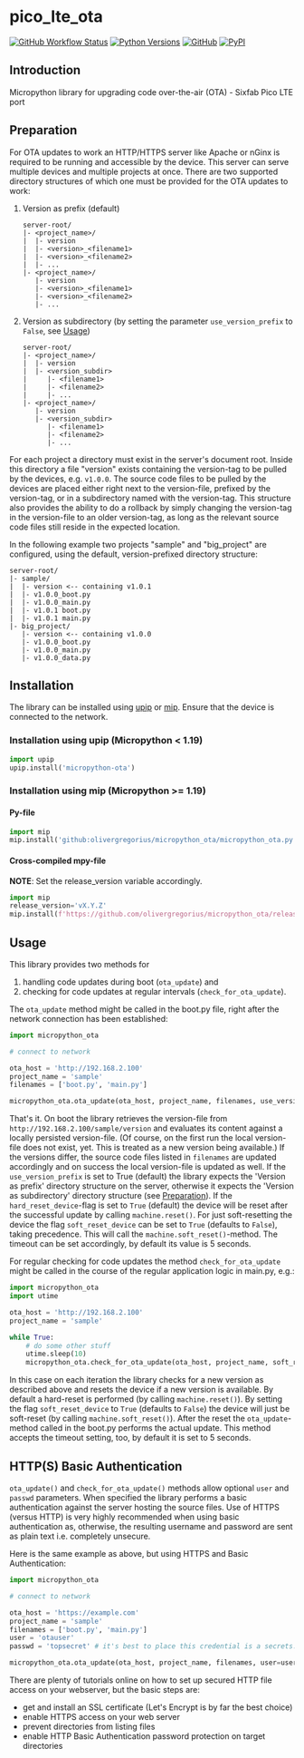 # pico_lte_ota

[![GitHub Workflow Status](https://img.shields.io/github/actions/workflow/status/olivergregorius/micropython_ota/build.yml?branch=main&label=Python%20Build&logo=github)](https://github.com/olivergregorius/micropython_ota/actions/workflows/build.yml)
[![Python Versions](https://img.shields.io/pypi/pyversions/micropython-ota?label=Python)](https://pypi.org/project/micropython-ota/)
[![GitHub](https://img.shields.io/github/license/olivergregorius/micropython_ota?label=License)](https://github.com/olivergregorius/micropython_ota/blob/HEAD/LICENSE)
[![PyPI](https://img.shields.io/pypi/v/micropython-ota?label=PyPI)](https://pypi.org/project/micropython-ota/)

## Introduction

Micropython library for upgrading code over-the-air (OTA) - Sixfab Pico LTE port

## Preparation

For OTA updates to work an HTTP/HTTPS server like Apache or nGinx is required to be running and accessible by the device. This server can serve multiple devices
and multiple projects at once. There are two supported directory structures of which one must be provided for the OTA updates to work:

1. Version as prefix (default)

    ```
    server-root/
    |- <project_name>/
    |  |- version
    |  |- <version>_<filename1>
    |  |- <version>_<filename2>
    |  |- ...
    |- <project_name>/
       |- version
       |- <version>_<filename1>
       |- <version>_<filename2>
       |- ...
    ```

2. Version as subdirectory (by setting the parameter `use_version_prefix` to `False`, see [Usage](#usage))

    ```
    server-root/
    |- <project_name>/
    |  |- version
    |  |- <version_subdir>
    |     |- <filename1>
    |     |- <filename2>
    |     |- ...
    |- <project_name>/
       |- version
       |- <version_subdir>
          |- <filename1>
          |- <filename2>
          |- ...
    ```

For each project a directory must exist in the server's document root. Inside this directory a file "version" exists containing the version-tag to be pulled
by the devices, e.g. `v1.0.0`. The source code files to be pulled by the devices are placed either right next to the version-file, prefixed by the version-tag,
or in a subdirectory named with the version-tag.
This structure also provides the ability to do a rollback by simply changing the version-tag in the version-file to an older version-tag, as long as the
relevant source code files still reside in the expected location.

In the following example two projects "sample" and "big_project" are configured, using the default, version-prefixed directory structure:

```
server-root/
|- sample/
|  |- version <-- containing v1.0.1
|  |- v1.0.0_boot.py
|  |- v1.0.0_main.py
|  |- v1.0.1 boot.py
|  |- v1.0.1 main.py
|- big_project/
   |- version <-- containing v1.0.0
   |- v1.0.0_boot.py
   |- v1.0.0_main.py
   |- v1.0.0_data.py
```

## Installation

The library can be installed using [upip](https://docs.micropython.org/en/latest/reference/glossary.html#term-upip) or
[mip](https://docs.micropython.org/en/latest/reference/packages.html). Ensure that the device is connected to the network.

### Installation using upip (Micropython < 1.19)

```python
import upip
upip.install('micropython-ota')
```

### Installation using mip (Micropython >= 1.19)

#### Py-file

```python
import mip
mip.install('github:olivergregorius/micropython_ota/micropython_ota.py')
```

#### Cross-compiled mpy-file

**NOTE**: Set the release_version variable accordingly.

```python
import mip
release_version='vX.Y.Z'
mip.install(f'https://github.com/olivergregorius/micropython_ota/releases/download/{release_version}/micropython_ota.mpy')
```

## Usage

This library provides two methods for

1. handling code updates during boot (`ota_update`) and
2. checking for code updates at regular intervals (`check_for_ota_update`).

The `ota_update` method might be called in the boot.py file, right after the network connection has been established:

```python
import micropython_ota

# connect to network

ota_host = 'http://192.168.2.100'
project_name = 'sample'
filenames = ['boot.py', 'main.py']

micropython_ota.ota_update(ota_host, project_name, filenames, use_version_prefix=True, hard_reset_device=True, soft_reset_device=False, timeout=5)
```

That's it. On boot the library retrieves the version-file from `http://192.168.2.100/sample/version` and evaluates its content against a locally persisted
version-file. (Of course, on the first run the local version-file does not exist, yet. This is treated as a new version being available.)
If the versions differ, the source code files listed in `filenames` are updated accordingly and on success the local version-file is updated as well. If the
`use_version_prefix` is set to True (default) the library expects the 'Version as prefix' directory structure on the server, otherwise it expects the 'Version
as subdirectory' directory structure (see [Preparation](#preparation)). If the `hard_reset_device`-flag is set to `True` (default) the device will be reset
after the successful update by calling `machine.reset()`. For just soft-resetting the device the flag `soft_reset_device` can be set to `True` (defaults to
`False`), taking precedence. This will call the `machine.soft_reset()`-method. The timeout can be set accordingly, by default its value is 5 seconds.

For regular checking for code updates the method `check_for_ota_update` might be called in the course of the regular application logic in main.py, e.g.:

```python
import micropython_ota
import utime

ota_host = 'http://192.168.2.100'
project_name = 'sample'

while True:
    # do some other stuff
    utime.sleep(10)
    micropython_ota.check_for_ota_update(ota_host, project_name, soft_reset_device=False, timeout=5)
```

In this case on each iteration the library checks for a new version as described above and resets the device if a new version is available. By default a
hard-reset is performed (by calling `machine.reset()`). By setting the flag `soft_reset_device` to `True` (defaults to `False`) the device will just be
soft-reset (by calling `machine.soft_reset()`). After the reset the `ota_update`-method called in the boot.py performs the actual update. This method accepts
the timeout setting, too, by default it is set to 5 seconds.

## HTTP(S) Basic Authentication

`ota_update()` and `check_for_ota_update()` methods allow optional `user` and `passwd` parameters.  When specified the library performs a basic authentication
against the server hosting the source files.  Use of HTTPS (versus HTTP) is very highly recommended when using basic authentication as, otherwise, the resulting
username and password are sent as plain text i.e. completely unsecure.

Here is the same example as above, but using HTTPS and Basic Authentication:

```python
import micropython_ota

# connect to network

ota_host = 'https://example.com'
project_name = 'sample'
filenames = ['boot.py', 'main.py']
user = 'otauser'
passwd = 'topsecret' # it's best to place this credential is a secrets.py file

micropython_ota.ota_update(ota_host, project_name, filenames, user=user, passwd=passwd, use_version_prefix=True, hard_reset_device=True, soft_reset_device=False, timeout=5)
```

There are plenty of tutorials online on how to set up secured HTTP file access on your webserver, but the basic steps are:

- get and install an SSL certificate (Let's Encrypt is by far the best choice)
- enable HTTPS access on your web server
- prevent directories from listing files
- enable HTTP Basic Authentication password protection on target directories
